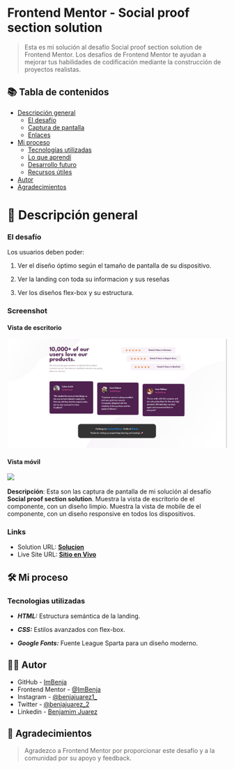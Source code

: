 # Frontend Mentor - Social proof section solution

> Esta es mi solución al desafío Social proof section solution de Frontend Mentor. Los desafíos de Frontend Mentor te ayudan a mejorar tus habilidades de codificación mediante la construcción de proyectos realistas.

## 📚 Tabla de contenidos

- [Descripción general](#Descripción-general)
  - [El desafío](#the-challenge)
  - [Captura de pantalla](#screenshot)
  - [Enlaces](#links)
- [Mi proceso](#my-process)
  - [Tecnologías utilizadas](#built-with)
  - [Lo que aprendí](#what-i-learned)
  - [Desarrollo futuro](#continued-development)
  - [Recursos útiles](#useful-resources)
- [Autor](#author)
- [Agradecimientos](#acknowledgments)

# 📖 Descripción general

### El desafío

Los usuarios deben poder:

1. Ver el diseño óptimo según el tamaño de pantalla de su dispositivo.

2. Ver la landing con toda su informacion y sus reseñas

3. Ver los diseños flex-box y su estructura.

### Screenshot

#### Vista de escritorio

![](../design/Results/Result-Desktop.png)

#### Vista móvil

![](../design/Results/Result-Mobile.png)

**Descripción**: Esta son las captura de pantalla de mi solución al desafío **Social proof section solution**. Muestra la vista de escritorio de el componente, con un diseño limpio. Muestra la vista de mobile de el componente, con un diseño responsive en todos los dispositivos.

### Links

- Solution URL: [**Solucion**](https://github.com/ImBenja/Frontend-Challenges/tree/main/Newbie/Free/12-social-proof-section-master)
- Live Site URL: [**Sitio en Vivo**](https://master-section-social.netlify.app/)

## 🛠️ Mi proceso

### Tecnologias utilizadas

- **_HTML:_** Estructura semántica de la landing.

- **_CSS:_** Estilos avanzados con flex-box.

- **_Google Fonts:_** Fuente League Sparta para un diseño moderno.

## 👨‍💻 Autor

- GitHub - [ImBenja](https://github.com/ImBenja)
- Frontend Mentor - [@ImBenja](https://www.frontendmentor.io/profile/ImBenja)
- Instagram - [@benjajuarez1\_](https://www.instagram.com/benjajuarez1_/?hl=es)
- Twitter - [@benjajuarez_2](https://x.com/benjajuarez_2)
- Linkedin - [Benjamim Juarez](https://www.linkedin.com/in/benjam%C3%ADn-ju%C3%A1rez-b712592b8/)

## 🙏 Agradecimientos

> Agradezco a Frontend Mentor por proporcionar este desafío y a la comunidad por su apoyo y feedback.
